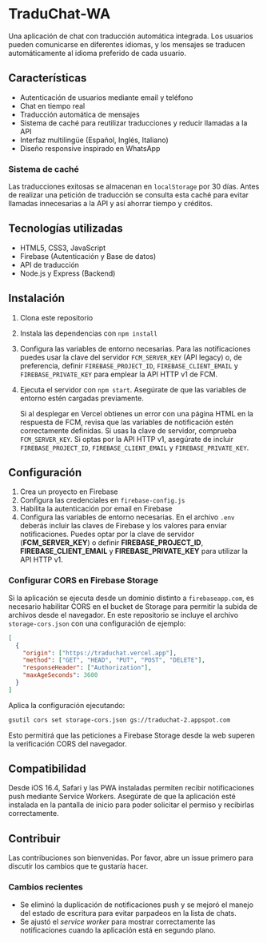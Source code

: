# TraduChat-WA

Una aplicación de chat con traducción automática integrada. Los usuarios pueden comunicarse en diferentes idiomas, y los mensajes se traducen automáticamente al idioma preferido de cada usuario.

## Características

- Autenticación de usuarios mediante email y teléfono
- Chat en tiempo real
- Traducción automática de mensajes
- Sistema de caché para reutilizar traducciones y reducir llamadas a la API
- Interfaz multilingüe (Español, Inglés, Italiano)
- Diseño responsive inspirado en WhatsApp

### Sistema de caché

Las traducciones exitosas se almacenan en `localStorage` por 30 días. Antes de
realizar una petición de traducción se consulta esta caché para evitar llamadas
innecesarias a la API y así ahorrar tiempo y créditos.

## Tecnologías utilizadas

- HTML5, CSS3, JavaScript
- Firebase (Autenticación y Base de datos)
- API de traducción
- Node.js y Express (Backend)

## Instalación

1. Clona este repositorio
2. Instala las dependencias con `npm install`
3. Configura las variables de entorno necesarias. Para las notificaciones puedes
   usar la clave del servidor `FCM_SERVER_KEY` (API legacy) o, de preferencia,
   definir `FIREBASE_PROJECT_ID`, `FIREBASE_CLIENT_EMAIL` y
   `FIREBASE_PRIVATE_KEY` para emplear la API HTTP v1 de FCM.
4. Ejecuta el servidor con `npm start`. Asegúrate de que las variables de
   entorno estén cargadas previamente.

   Si al desplegar en Vercel obtienes un error con una página HTML en la
   respuesta de FCM, revisa que las variables de notificación estén correctamente
   definidas. Si usas la clave de servidor, comprueba `FCM_SERVER_KEY`. Si optas
   por la API HTTP v1, asegúrate de incluir `FIREBASE_PROJECT_ID`,
   `FIREBASE_CLIENT_EMAIL` y `FIREBASE_PRIVATE_KEY`.

## Configuración

1. Crea un proyecto en Firebase
2. Configura las credenciales en `firebase-config.js`
3. Habilita la autenticación por email en Firebase
4. Configura las variables de entorno necesarias. En el archivo `.env` deberás incluir
   las claves de Firebase y los valores para enviar notificaciones. Puedes optar por
   la clave de servidor (**FCM_SERVER_KEY**) o definir **FIREBASE_PROJECT_ID**,
   **FIREBASE_CLIENT_EMAIL** y **FIREBASE_PRIVATE_KEY** para utilizar la API HTTP v1.

### Configurar CORS en Firebase Storage

Si la aplicación se ejecuta desde un dominio distinto a `firebaseapp.com`, es
necesario habilitar CORS en el bucket de Storage para permitir la subida de
archivos desde el navegador. En este repositorio se incluye el archivo
`storage-cors.json` con una configuración de ejemplo:

```json
[
  {
    "origin": ["https://traduchat.vercel.app"],
    "method": ["GET", "HEAD", "PUT", "POST", "DELETE"],
    "responseHeader": ["Authorization"],
    "maxAgeSeconds": 3600
  }
]
```

Aplica la configuración ejecutando:

```bash
gsutil cors set storage-cors.json gs://traduchat-2.appspot.com
```

Esto permitirá que las peticiones a Firebase Storage desde la web superen la
verificación CORS del navegador.

## Compatibilidad

Desde iOS 16.4, Safari y las PWA instaladas permiten recibir notificaciones push
mediante Service Workers. Asegúrate de que la aplicación esté instalada en la
pantalla de inicio para poder solicitar el permiso y recibirlas correctamente.

## Contribuir

Las contribuciones son bienvenidas. Por favor, abre un issue primero para discutir los cambios que te gustaría hacer.

### Cambios recientes

- Se eliminó la duplicación de notificaciones push y se mejoró el manejo del estado de escritura para evitar parpadeos en la lista de chats.
- Se ajustó el *service worker* para mostrar correctamente las notificaciones cuando la aplicación está en segundo plano.
